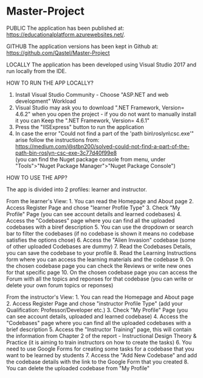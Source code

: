 # Master-Project


PUBLIC
The application has been published at: https://educationalplatform.azurewebsites.net/.

GITHUB
The application versions has been kept in Github at: https://github.com/Qastel/Master-Project

LOCALLY
The application has been developed using Visual Studio 2017 and run locally from the IDE.


HOW TO RUN THE APP LOCALLY?
1. Install Visual Studio Community - Choose "ASP.NET and web development" Workload
2. Visual Studio may ask you to download ".NET Framework, Version= 4.6.2" when you open the project - if you do not want to manually install it
you can Keep the ".NET Framework, Version= 4.6.1"
3. Press the "IISExpress" button to run the application
4. In case the error "Could not find a part of the 'path bin\roslyn\csc.exe'" arise follow the instructions from: 
https://medium.com/@stbn200/solved-could-not-find-a-part-of-the-path-bin-roslyn-csc-exe-3c77d40f99e8   
(you can find the Nuget package console from menu, under "Tools">"Nuget Package Manager">"Nuget Package Console")


HOW TO USE THE APP?


The app is divided into 2 profiles: learner and instructor.

From the learner's View:
	1. You can read the Homepage and About page 
	2. Access Register Page and chose "learner Profile Type"
	3. Check "My Profile" Page (you can see account details and learned codebases)
	4. Access the "Codebases" page where you can find all the uploaded codebases with a biref description
	5. You can use the dropdown or search bar to filter the codebases (if no codebase is shown it means no codebase satisfies the options chose)
	6. Access the "Alien Invasion" codebase (some of other uploaded Codebases are dummy)
	7. Read the Codebases Details, you can save the codebase to your profile
	8. Read the Learning Instructions form where you can access the learning materials and the codebase
	9. On the chosen codebase page you can check the Reviews or write new ones for that specific page
	10. On the chosen codebase page you can access the Forum with all the topics and reponses for that codebase 
	(you can write or delete your own forum topics or reponses)

From the instructor's View:
	1. You can read the Homepage and About page 
	2. Access Register Page and chose "instructor Profile Type" (add your Qualification: Professor/Developer etc.)
	3. Check "My Profile" Page (you can see account details, uploaded and learned codebase)
	4. Access the "Codebases" page where you can find all the uploaded codebases with a brief description
	5. Access the "Instructor Training" page, this will contain the information from Chapter 2 of the report - Instructional Design Theory & Practice
	(it is aiming to train instructors on how to create the tasks)
	6. You need to use Google Forms for creating some tasks for a codebase that you want to be learned by students 
	7. Access the "Add New Codebase" and add the codebase details with the link to the Google Form that you created
	8. You can delete the uploaded codebase from "My Profile"
